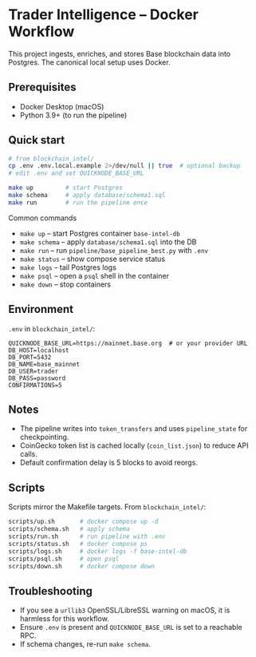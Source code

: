 # Trader Intelligence – Docker Workflow

This project ingests, enriches, and stores Base blockchain data into Postgres. The canonical local setup uses Docker.

## Prerequisites
- Docker Desktop (macOS)
- Python 3.9+ (to run the pipeline)

## Quick start
```bash
# from blockchain_intel/
cp .env .env.local.example 2>/dev/null || true  # optional backup
# edit .env and set QUICKNODE_BASE_URL

make up         # start Postgres
make schema     # apply database/schema1.sql
make run        # run the pipeline once
```

Common commands
- `make up` – start Postgres container `base-intel-db`
- `make schema` – apply `database/schema1.sql` into the DB
- `make run` – run `pipeline/base_pipeline_best.py` with `.env`
- `make status` – show compose service status
- `make logs` – tail Postgres logs
- `make psql` – open a `psql` shell in the container
- `make down` – stop containers

## Environment
`.env` in `blockchain_intel/`:
```
QUICKNODE_BASE_URL=https://mainnet.base.org  # or your provider URL
DB_HOST=localhost
DB_PORT=5432
DB_NAME=base_mainnet
DB_USER=trader
DB_PASS=password
CONFIRMATIONS=5
```

## Notes
- The pipeline writes into `token_transfers` and uses `pipeline_state` for checkpointing.
- CoinGecko token list is cached locally (`coin_list.json`) to reduce API calls.
- Default confirmation delay is 5 blocks to avoid reorgs.

## Scripts
Scripts mirror the Makefile targets. From `blockchain_intel/`:
```bash
scripts/up.sh       # docker compose up -d
scripts/schema.sh   # apply schema
scripts/run.sh      # run pipeline with .env
scripts/status.sh   # docker compose ps
scripts/logs.sh     # docker logs -f base-intel-db
scripts/psql.sh     # open psql
scripts/down.sh     # docker compose down
```

## Troubleshooting
- If you see a `urllib3` OpenSSL/LibreSSL warning on macOS, it is harmless for this workflow.
- Ensure `.env` is present and `QUICKNODE_BASE_URL` is set to a reachable RPC.
- If schema changes, re-run `make schema`.
